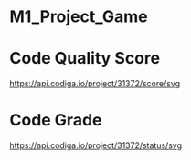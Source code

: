 # M1_Project_Game

# Code Quality Score
   https://api.codiga.io/project/31372/score/svg

# Code Grade
   https://api.codiga.io/project/31372/status/svg
